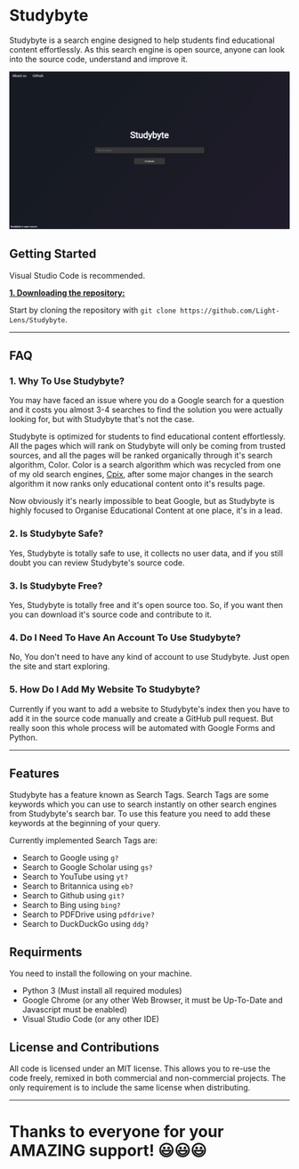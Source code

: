 # Studybyte
Studybyte is a search engine designed to help students find educational content effortlessly. As this search engine is open source, anyone can look into the source code, understand and improve it.

[![Studybyte's Homepage Screenshot](./res/Branding/Screenshot.png)](https://light-lens.github.io/Studybyte)

## Getting Started
Visual Studio Code is recommended.

<ins>**1. Downloading the repository:**</ins>

Start by cloning the repository with `git clone https://github.com/Light-Lens/Studybyte`.

***

## FAQ
### 1. Why To Use Studybyte?
You may have faced an issue where you do a Google search for a question and it costs you almost 3-4 searches to find the solution you were actually looking for, but with Studybyte that's not the case.

Studybyte is optimized for students to find educational content effortlessly. All the pages which will rank on Studybyte will only be coming from trusted sources, and all the pages will be ranked organically through it's search algorithm, Color. Color is a search algorithm which was recycled from one of my old search engines, [Cpix](https://www.youtube.com/watch?v=eqpWT9X28Ls), after some major changes in the search algorithm it now ranks only educational content onto it's results page.

Now obviously it's nearly impossible to beat Google, but as Studybyte is highly focused to Organise Educational Content at one place, it's in a lead.

### 2. Is Studybyte Safe?
Yes, Studybyte is totally safe to use, it collects no user data, and if you still doubt you can review Studybyte's source code.

### 3. Is Studybyte Free?
Yes, Studybyte is totally free and it's open source too. So, if you want then you can download it's source code and contribute to it.

### 4. Do I Need To Have An Account To Use Studybyte?
No, You don't need to have any kind of account to use Studybyte. Just open the site and start exploring.

### 5. How Do I Add My Website To Studybyte?
Currently if you want to add a website to Studybyte's index then you have to add it in the source code manually and create a GitHub pull request. But really soon this whole process will be automated with Google Forms and Python.

***

## Features
Studybyte has a feature known as Search Tags. Search Tags are some keywords which you can use to search instantly on other search engines from Studybyte's search bar. To use this feature you need to add these keywords at the beginning of your query.

Currently implemented Search Tags are:
- Search to Google using `g?`
- Search to Google Scholar using `gs?`
- Search to YouTube using `yt?`
- Search to Britannica using `eb?`
- Search to Github using `git?`
- Search to Bing using `bing?`
- Search to PDFDrive using `pdfdrive?`
- Search to DuckDuckGo using `ddg?`

## Requirments
You need to install the following on your machine.
- Python 3 (Must install all required modules)
- Google Chrome (or any other Web Browser, it must be Up-To-Date and Javascript must be enabled)
- Visual Studio Code (or any other IDE)

## License and Contributions
All code is licensed under an MIT license. This allows you to re-use the code freely, remixed in both commercial and non-commercial projects. The only requirement is to include the same license when distributing.

***

<h1>Thanks to everyone for your AMAZING support! 😃😃😃</h1>
